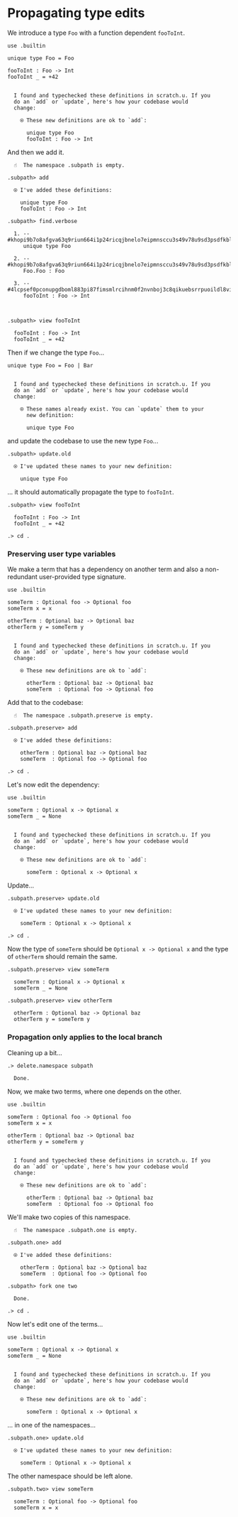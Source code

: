 # Propagating type edits

We introduce a type `Foo` with a function dependent `fooToInt`.

```unison
use .builtin

unique type Foo = Foo

fooToInt : Foo -> Int
fooToInt _ = +42
```

```ucm

  I found and typechecked these definitions in scratch.u. If you
  do an `add` or `update`, here's how your codebase would
  change:
  
    ⍟ These new definitions are ok to `add`:
    
      unique type Foo
      fooToInt : Foo -> Int

```
And then we add it.

```ucm
  ☝️  The namespace .subpath is empty.

.subpath> add

  ⍟ I've added these definitions:
  
    unique type Foo
    fooToInt : Foo -> Int

.subpath> find.verbose

  1. -- #khopi9b7o8afgva63q9riun664i1p24ricqjbnelo7eipmnsccu3s49v78u9sd3psdfkbllbk183n4e4apco3db99k3v8fehhaasbqo
     unique type Foo
     
  2. -- #khopi9b7o8afgva63q9riun664i1p24ricqjbnelo7eipmnsccu3s49v78u9sd3psdfkbllbk183n4e4apco3db99k3v8fehhaasbqo#0
     Foo.Foo : Foo
     
  3. -- #4lcpsef0pconupgdboml883pi87fimsmlrcihnm0f2nvnboj3c8qikuebsrrpuoildl8vigcplgm9crfge5mddijb531utsjcuob5oo
     fooToInt : Foo -> Int
     
  

.subpath> view fooToInt

  fooToInt : Foo -> Int
  fooToInt _ = +42

```
Then if we change the type `Foo`...

```unison
unique type Foo = Foo | Bar
```

```ucm

  I found and typechecked these definitions in scratch.u. If you
  do an `add` or `update`, here's how your codebase would
  change:
  
    ⍟ These names already exist. You can `update` them to your
      new definition:
    
      unique type Foo

```
and update the codebase to use the new type `Foo`...

```ucm
.subpath> update.old

  ⍟ I've updated these names to your new definition:
  
    unique type Foo

```
... it should automatically propagate the type to `fooToInt`.

```ucm
.subpath> view fooToInt

  fooToInt : Foo -> Int
  fooToInt _ = +42

.> cd .

```
### Preserving user type variables

We make a term that has a dependency on another term and also a non-redundant
user-provided type signature.

```unison
use .builtin

someTerm : Optional foo -> Optional foo
someTerm x = x

otherTerm : Optional baz -> Optional baz
otherTerm y = someTerm y
```

```ucm

  I found and typechecked these definitions in scratch.u. If you
  do an `add` or `update`, here's how your codebase would
  change:
  
    ⍟ These new definitions are ok to `add`:
    
      otherTerm : Optional baz -> Optional baz
      someTerm  : Optional foo -> Optional foo

```
Add that to the codebase:

```ucm
  ☝️  The namespace .subpath.preserve is empty.

.subpath.preserve> add

  ⍟ I've added these definitions:
  
    otherTerm : Optional baz -> Optional baz
    someTerm  : Optional foo -> Optional foo

.> cd .

```
Let's now edit the dependency:

```unison
use .builtin

someTerm : Optional x -> Optional x
someTerm _ = None
```

```ucm

  I found and typechecked these definitions in scratch.u. If you
  do an `add` or `update`, here's how your codebase would
  change:
  
    ⍟ These new definitions are ok to `add`:
    
      someTerm : Optional x -> Optional x

```
Update...

```ucm
.subpath.preserve> update.old

  ⍟ I've updated these names to your new definition:
  
    someTerm : Optional x -> Optional x

.> cd .

```
Now the type of `someTerm` should be `Optional x -> Optional x` and the
type of `otherTerm` should remain the same.

```ucm
.subpath.preserve> view someTerm

  someTerm : Optional x -> Optional x
  someTerm _ = None

.subpath.preserve> view otherTerm

  otherTerm : Optional baz -> Optional baz
  otherTerm y = someTerm y

```
### Propagation only applies to the local branch

Cleaning up a bit...

```ucm
.> delete.namespace subpath

  Done.

```
Now, we make two terms, where one depends on the other.

```unison
use .builtin

someTerm : Optional foo -> Optional foo
someTerm x = x

otherTerm : Optional baz -> Optional baz
otherTerm y = someTerm y
```

```ucm

  I found and typechecked these definitions in scratch.u. If you
  do an `add` or `update`, here's how your codebase would
  change:
  
    ⍟ These new definitions are ok to `add`:
    
      otherTerm : Optional baz -> Optional baz
      someTerm  : Optional foo -> Optional foo

```
We'll make two copies of this namespace.

```ucm
  ☝️  The namespace .subpath.one is empty.

.subpath.one> add

  ⍟ I've added these definitions:
  
    otherTerm : Optional baz -> Optional baz
    someTerm  : Optional foo -> Optional foo

.subpath> fork one two

  Done.

.> cd .

```
Now let's edit one of the terms...

```unison
use .builtin

someTerm : Optional x -> Optional x
someTerm _ = None
```

```ucm

  I found and typechecked these definitions in scratch.u. If you
  do an `add` or `update`, here's how your codebase would
  change:
  
    ⍟ These new definitions are ok to `add`:
    
      someTerm : Optional x -> Optional x

```
... in one of the namespaces...

```ucm
.subpath.one> update.old

  ⍟ I've updated these names to your new definition:
  
    someTerm : Optional x -> Optional x

```
The other namespace should be left alone.

```ucm
.subpath.two> view someTerm

  someTerm : Optional foo -> Optional foo
  someTerm x = x

```
